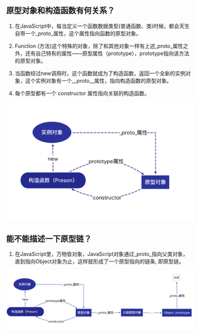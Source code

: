 ## 原型对象和构造函数有何关系？

1. 在JavaScript中，每当定义一个函数数据类型(普通函数、类)时候，都会天生自带一个_proto_属性，这个属性指向函数的原型对象。
   
2. Function (方法)这个特殊的对象，除了和其他对象一样有上述_proto_属性之外，还有自己特有的属性——原型属性（prototype），prototype指向该方法的原型对象。

3. 当函数经过new调用时，这个函数就成为了构造函数，返回一个全新的实例对象，这个实例对象有一个__proto__属性，指向构造函数的原型对象。

4. 每个原型都有一个 constructor 属性指向关联的构造函数。

![An image](../../imge/prototype01.png)

## 能不能描述一下原型链？

1. 在JavaScript里，万物皆对象，JavaScript对象通过_proto_指向父类对象，直到指向Object对象为止，这样就形成了一个原型指向的链条, 即原型链。

![An image](../../imge/prototype02.png)

